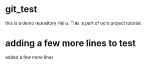 # git_test
this is a demo repository
Hello. This is part of odin project tutorial.
# adding a few more lines to test
added a few more lines
